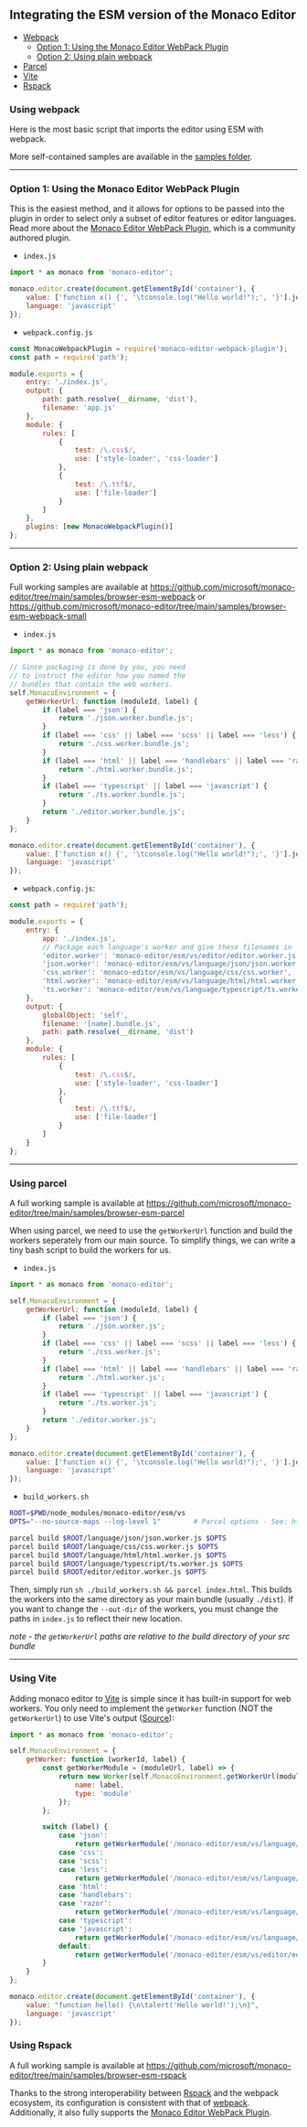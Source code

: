 ## Integrating the ESM version of the Monaco Editor

- [Webpack](#using-webpack)
  - [Option 1: Using the Monaco Editor WebPack Plugin](#option-1-using-the-monaco-editor-webpack-plugin)
  - [Option 2: Using plain webpack](#option-2-using-plain-webpack)
- [Parcel](#using-parcel)
- [Vite](#using-vite)
- [Rspack](#using-rspack)

### Using webpack

Here is the most basic script that imports the editor using ESM with webpack.

More self-contained samples are available in the [samples folder](../samples/).

---

### Option 1: Using the Monaco Editor WebPack Plugin

This is the easiest method, and it allows for options to be passed into the plugin in order to select only a subset of editor features or editor languages. Read more about the [Monaco Editor WebPack Plugin](../webpack-plugin/), which is a community authored plugin.

- `index.js`

```js
import * as monaco from 'monaco-editor';

monaco.editor.create(document.getElementById('container'), {
	value: ['function x() {', '\tconsole.log("Hello world!");', '}'].join('\n'),
	language: 'javascript'
});
```

- `webpack.config.js`

```js
const MonacoWebpackPlugin = require('monaco-editor-webpack-plugin');
const path = require('path');

module.exports = {
	entry: './index.js',
	output: {
		path: path.resolve(__dirname, 'dist'),
		filename: 'app.js'
	},
	module: {
		rules: [
			{
				test: /\.css$/,
				use: ['style-loader', 'css-loader']
			},
			{
				test: /\.ttf$/,
				use: ['file-loader']
			}
		]
	},
	plugins: [new MonacoWebpackPlugin()]
};
```

---

### Option 2: Using plain webpack

Full working samples are available at https://github.com/microsoft/monaco-editor/tree/main/samples/browser-esm-webpack or https://github.com/microsoft/monaco-editor/tree/main/samples/browser-esm-webpack-small

- `index.js`

```js
import * as monaco from 'monaco-editor';

// Since packaging is done by you, you need
// to instruct the editor how you named the
// bundles that contain the web workers.
self.MonacoEnvironment = {
	getWorkerUrl: function (moduleId, label) {
		if (label === 'json') {
			return './json.worker.bundle.js';
		}
		if (label === 'css' || label === 'scss' || label === 'less') {
			return './css.worker.bundle.js';
		}
		if (label === 'html' || label === 'handlebars' || label === 'razor') {
			return './html.worker.bundle.js';
		}
		if (label === 'typescript' || label === 'javascript') {
			return './ts.worker.bundle.js';
		}
		return './editor.worker.bundle.js';
	}
};

monaco.editor.create(document.getElementById('container'), {
	value: ['function x() {', '\tconsole.log("Hello world!");', '}'].join('\n'),
	language: 'javascript'
});
```

- `webpack.config.js`:

```js
const path = require('path');

module.exports = {
	entry: {
		app: './index.js',
		// Package each language's worker and give these filenames in `getWorkerUrl`
		'editor.worker': 'monaco-editor/esm/vs/editor/editor.worker.js',
		'json.worker': 'monaco-editor/esm/vs/language/json/json.worker',
		'css.worker': 'monaco-editor/esm/vs/language/css/css.worker',
		'html.worker': 'monaco-editor/esm/vs/language/html/html.worker',
		'ts.worker': 'monaco-editor/esm/vs/language/typescript/ts.worker'
	},
	output: {
		globalObject: 'self',
		filename: '[name].bundle.js',
		path: path.resolve(__dirname, 'dist')
	},
	module: {
		rules: [
			{
				test: /\.css$/,
				use: ['style-loader', 'css-loader']
			},
			{
				test: /\.ttf$/,
				use: ['file-loader']
			}
		]
	}
};
```

---

### Using parcel

A full working sample is available at https://github.com/microsoft/monaco-editor/tree/main/samples/browser-esm-parcel

When using parcel, we need to use the `getWorkerUrl` function and build the workers seperately from our main source. To simplify things, we can write a tiny bash script to build the workers for us.

- `index.js`

```js
import * as monaco from 'monaco-editor';

self.MonacoEnvironment = {
	getWorkerUrl: function (moduleId, label) {
		if (label === 'json') {
			return './json.worker.js';
		}
		if (label === 'css' || label === 'scss' || label === 'less') {
			return './css.worker.js';
		}
		if (label === 'html' || label === 'handlebars' || label === 'razor') {
			return './html.worker.js';
		}
		if (label === 'typescript' || label === 'javascript') {
			return './ts.worker.js';
		}
		return './editor.worker.js';
	}
};

monaco.editor.create(document.getElementById('container'), {
	value: ['function x() {', '\tconsole.log("Hello world!");', '}'].join('\n'),
	language: 'javascript'
});
```

- `build_workers.sh`

```sh
ROOT=$PWD/node_modules/monaco-editor/esm/vs
OPTS="--no-source-maps --log-level 1"        # Parcel options - See: https://parceljs.org/cli.html

parcel build $ROOT/language/json/json.worker.js $OPTS
parcel build $ROOT/language/css/css.worker.js $OPTS
parcel build $ROOT/language/html/html.worker.js $OPTS
parcel build $ROOT/language/typescript/ts.worker.js $OPTS
parcel build $ROOT/editor/editor.worker.js $OPTS
```

Then, simply run `sh ./build_workers.sh && parcel index.html`. This builds the workers into the same directory as your main bundle (usually `./dist`). If you want to change the `--out-dir` of the workers, you must change the paths in `index.js` to reflect their new location.

_note - the `getWorkerUrl` paths are relative to the build directory of your src bundle_

---

### Using Vite

Adding monaco editor to [Vite](https://vitejs.dev/) is simple since it has built-in support for web workers. You only need to implement the `getWorker` function (NOT the `getWorkerUrl`) to use Vite's output ([Source](https://github.com/vitejs/vite/discussions/1791#discussioncomment-321046)):

```js
import * as monaco from 'monaco-editor';

self.MonacoEnvironment = {
	getWorker: function (workerId, label) {
		const getWorkerModule = (moduleUrl, label) => {
			return new Worker(self.MonacoEnvironment.getWorkerUrl(moduleUrl), {
				name: label,
				type: 'module'
			});
		};

		switch (label) {
			case 'json':
				return getWorkerModule('/monaco-editor/esm/vs/language/json/json.worker?worker', label);
			case 'css':
			case 'scss':
			case 'less':
				return getWorkerModule('/monaco-editor/esm/vs/language/css/css.worker?worker', label);
			case 'html':
			case 'handlebars':
			case 'razor':
				return getWorkerModule('/monaco-editor/esm/vs/language/html/html.worker?worker', label);
			case 'typescript':
			case 'javascript':
				return getWorkerModule('/monaco-editor/esm/vs/language/typescript/ts.worker?worker', label);
			default:
				return getWorkerModule('/monaco-editor/esm/vs/editor/editor.worker?worker', label);
		}
	}
};

monaco.editor.create(document.getElementById('container'), {
	value: "function hello() {\n\talert('Hello world!');\n}",
	language: 'javascript'
});
```

### Using Rspack

A full working sample is available at https://github.com/microsoft/monaco-editor/tree/main/samples/browser-esm-rspack

Thanks to the strong interoperability between [Rspack](https://www.rspack.dev/) and the webpack ecosystem, its configuration is consistent with that of [webpack](#option-2-using-plain-webpack). Additionally, it also fully supports the [Monaco Editor WebPack Plugin](../webpack-plugin/).
